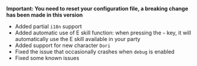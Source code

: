 **Important: You need to reset your configuration file, a breaking change has been made in this version**

- Added partial `i18n` support
- Added automatic use of E skill function: when pressing the `~` key, it will automatically use the E skill available in your party
- Added support for new character `Dori`
- Fixed the issue that occasionally crashes when `debug` is enabled
- Fixed some known issues